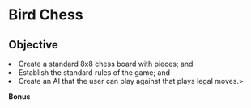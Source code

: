 # Bird Chess

<p class="text-justify">
<!Bird Chess is the title of a basic project zulfarZUK1693 and I have created to practice our python skills - or lackthereof. Chess became a common interest to both of us for several years now, perhaps even longer for zulfarZUK himself, and we were throwing around the idea of starting a project together. zulfarZUK's experience with projects have so far been unsatisfactory so far... to say the least. Everytime he brings up the idea of starting a project with another person, that person promptly disappears, as if spirited away by some unknown force in the ether. I suppose zulfarZUK has that kind of effect on people. Perhaps this project may prove to be different, but if you don't hear from me after a while, then I too have fallen victim to this unknown force.>

</p>

## Objective

<p class="text-justify">
<!The goal of Bird Chess is to successfully implement the following features:

1. Create a standard 8x8 chess board with pieces; and
2. Establish the standard rules of the game; and
3. Create an AI that the user can play against that plays legal moves.>
</p>

**Bonus**
<p class="text-justify">
<!The bonus objective is to create an AI that plays the bird opening as white, which incidentally is the name of this project.>
</p>